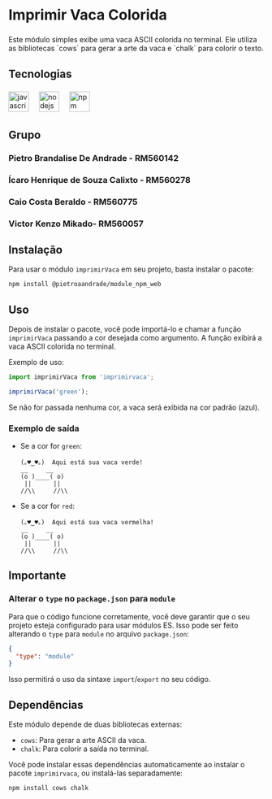 <h1 align="left">Imprimir Vaca Colorida</h1>

###

<p align="left">Este módulo simples exibe uma vaca ASCII colorida no terminal. Ele utiliza as bibliotecas `cows` para gerar a arte da vaca e `chalk` para colorir o texto.</p>

###

<h2 align="left">Tecnologias</h2>

###

<div align="left">
  <img src="https://cdn.jsdelivr.net/gh/devicons/devicon/icons/javascript/javascript-original.svg" height="40" alt="javascript logo"  />
  <img width="12" />
  <img src="https://cdn.jsdelivr.net/gh/devicons/devicon/icons/nodejs/nodejs-original.svg" height="40" alt="nodejs logo"  />
  <img width="12" />
  <img src="https://cdn.jsdelivr.net/gh/devicons/devicon/icons/npm/npm-original-wordmark.svg" height="40" alt="npm logo"  />
</div>

###

## Grupo

### Pietro Brandalise De Andrade - RM560142

### Ícaro Henrique de Souza Calixto - RM560278

### Caio Costa Beraldo - RM560775

### Victor Kenzo Mikado- RM560057

## Instalação

Para usar o módulo `imprimirVaca` em seu projeto, basta instalar o pacote:

```bash
npm install @pietroaandrade/module_npm_web
```

## Uso

Depois de instalar o pacote, você pode importá-lo e chamar a função `imprimirVaca` passando a cor desejada como argumento. A função exibirá a vaca ASCII colorida no terminal.

Exemplo de uso:

```javascript
import imprimirVaca from 'imprimirvaca';

imprimirVaca('green');
```

Se não for passada nenhuma cor, a vaca será exibida na cor padrão (azul).

### Exemplo de saída

- Se a cor for `green`:
  ```text
  (｡♥‿♥｡)  Aqui está sua vaca verde!
  __     __
  (o )____( o)
   ||      ||
  //\\     //\\
  ```

- Se a cor for `red`:
  ```text
  (｡♥‿♥｡)  Aqui está sua vaca vermelha!
  __     __
  (o )____( o)
   ||      ||
  //\\     //\\
  ```
## Importante

### Alterar o `type` no `package.json` para `module`

Para que o código funcione corretamente, você deve garantir que o seu projeto esteja configurado para usar módulos ES. Isso pode ser feito alterando o `type` para `module` no arquivo `package.json`:

```json
{
  "type": "module"
}
```

Isso permitirá o uso da sintaxe `import`/`export` no seu código.

## Dependências

Este módulo depende de duas bibliotecas externas:

- `cows`: Para gerar a arte ASCII da vaca.
- `chalk`: Para colorir a saída no terminal.

Você pode instalar essas dependências automaticamente ao instalar o pacote `imprimirvaca`, ou instalá-las separadamente:

```bash
npm install cows chalk
```
